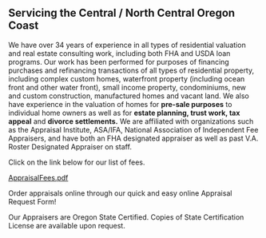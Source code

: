 ## Servicing the Central / North Central Oregon Coast
We have over 34 years of experience in all types of residential valuation and real estate consulting work, including both FHA and USDA loan programs. Our work has been performed for purposes of financing purchases and refinancing transactions of all types of residential property, including complex custom homes, waterfront property (including ocean front and other water front), small income property, condominiums, new and custom construction, manufactured homes and vacant land. We also have experience in the valuation of homes for **pre-sale purposes** to individual home owners as well as for **estate planning, trust work, tax appeal** and **divorce settlements.** We are affiliated with organizations such as the Appraisal Institute, ASA/IFA, National Association of Independent Fee Appraisers, and have both an FHA designated appraiser as well as past V.A. Roster Designated Appraiser on staff.


Click on the link below for our list of fees.

[AppraisalFees.pdf](img/appraisalfees.pdf)

Order appraisals online through our quick and easy online Appraisal Request Form!

Our Appraisers are Oregon State Certified. Copies of State Certification License are available upon request.